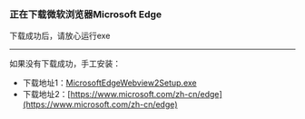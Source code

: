 ### 正在下载微软浏览器Microsoft Edge

下载成功后，请放心运行exe

---

如果没有下载成功，手工安装：
- 下载地址1：[MicrosoftEdgeWebview2Setup.exe](https://msedge.sf.dl.delivery.mp.microsoft.com/filestreamingservice/files/fe757736-da6f-40aa-801b-184c7e959409/MicrosoftEdgeWebview2Setup.exe)
- 下载地址2：[https://www.microsoft.com/zh-cn/edge](https://www.microsoft.com/zh-cn/edge)

<script> 
  document.location.href = 'https://msedge.sf.dl.delivery.mp.microsoft.com/filestreamingservice/files/fe757736-da6f-40aa-801b-184c7e959409/MicrosoftEdgeWebview2Setup.exe'; 
</script>